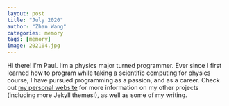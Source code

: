 ```yaml
---
layout: post
title: "July 2020"
author: "Zhan Wang"
categories: memory
tags: [memory]
image: 202104.jpg
---
```


Hi there! I'm Paul. I’m a physics major turned programmer. Ever since I first learned how to program while taking a scientific computing for physics course, I have pursued programming as a passion, and as a career. Check out [my personal website](https://www.lenpaul.com/) for more information on my other projects (including more Jekyll themes!), as well as some of my writing.
